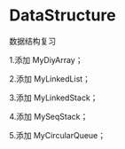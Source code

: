﻿DataStructure
=============

数据结构复习

1.添加 MyDiyArray；

2.添加 MyLinkedList；

3.添加 MyLinkedStack；

4.添加 MySeqStack；

5.添加 MyCircularQueue；